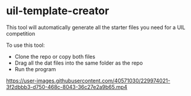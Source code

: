 # uil-template-creator

This tool will automatically generate all the starter files you need for a UIL competition

To use this tool:
 * Clone the repo or copy both files
 * Drag all the dat files into the same folder as the repo
 * Run the program

https://user-images.githubusercontent.com/40571030/229974021-3f2dbbb3-d750-468c-8043-36c27e2a9b65.mp4

